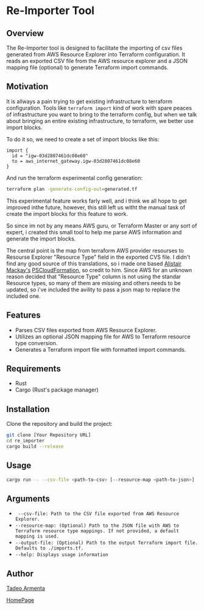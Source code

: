 # Re-Importer Tool

## Overview

The Re-Importer tool is designed to facilitate the importing of csv files generated from AWS Resource Explorer into Terraform configuration. It reads an exported CSV file from the AWS resource explorer and a JSON mapping file (optional) to generate Terraform import commands.

## Motivation
It is allways a pain trying to get existing infrastructure to terraform configuration. Tools like ```terraform import``` kind of work with spare peaces of infrastructure you want to bring to the terraform config, but when we talk about bringing an entire existing infrastructure, to terraform, we better use import blocks.

To do it so, we need to create a set of import blocks like this:
```hcl
import {
  id = "igw-03d2807461dc08e60"
  to = aws_internet_gateway.igw-03d2807461dc08e60
}
```
And run the terraform experimental config generation:
```bash
terraform plan -generate-config-out=generated.tf 
``` 
This experimental feature works farly well, and i think we all hope to get improved inthe future, however, this still left us witht the manual task of create the import blocks for this feature to work. 

So since im not by any means AWS guru, or Terraform Master or any sort of expert, i created this small tool to help me parse AWS information and generate the import blocks.

The central point is the map from terraform AWS provider resourses to Resourse Explorer "Resource Type" field in the exported CVS file. I didn't find any good source of this translations, so i made one based [Alistair Mackay's](https://github.com/fireflycons) [PSCloudFormation](https://github.com/fireflycons/PSCloudFormation/blob/master/src/Firefly.PSCloudFormation/Resources/terraform-resource-map.json), so credit to him. Since AWS for an unknown reason decided that "Resource Type" column is not using the standar Resource types, so many of them are missing and others needs to be updated, so i've included the avility to pass a json map to replace the included one.

## Features

- Parses CSV files exported from AWS Resource Explorer.
- Utilizes an optional JSON mapping file for AWS to Terraform resource type conversion.
- Generates a Terraform import file with formatted import commands.

## Requirements

- Rust
- Cargo (Rust's package manager)

## Installation

Clone the repository and build the project:

```bash
git clone [Your Repository URL]
cd re_importer
cargo build --release
```
## Usage
```bash
cargo run -- --csv-file <path-to-csv> [--resource-map <path-to-json>] [--output-file <path-to-output-file>]
```
## Arguments
* ``` --csv-file: Path to the CSV file exported from AWS Resource Explorer.```
* ```--resource-map: (Optional) Path to the JSON file with AWS to Terraform resource type mappings. If not provided, a default mapping is used.```
* ```--output-file: (Optional) Path to the output Terraform import file. Defaults to ./imports.tf.```
* ```--help: Displays usage information```


## Author
[Tadeo Armenta](https://github.com/cgtarmenta)

[HomePage](https://tadeoarmenta.com)